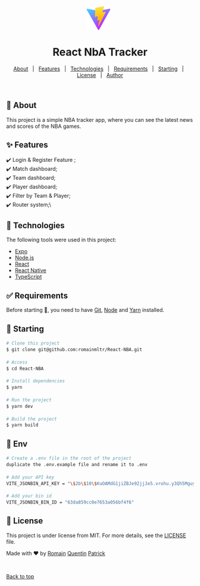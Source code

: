 <div align="center" id="top"> 
  <img src="./public/vite.svg" alt="React Nba" />
  &#xa0;

</div>

<h1 align="center">React NbA Tracker</h1>

<p align="center">
  <a href="#dart-about">About</a> &#xa0; | &#xa0; 
  <a href="#sparkles-features">Features</a> &#xa0; | &#xa0;
  <a href="#rocket-technologies">Technologies</a> &#xa0; | &#xa0;
  <a href="#white_check_mark-requirements">Requirements</a> &#xa0; | &#xa0;
  <a href="#checkered_flag-starting">Starting</a> &#xa0; | &#xa0;
  <a href="#memo-license">License</a> &#xa0; | &#xa0;
  <a href="https://github.com/{{YOUR_GITHUB_USERNAME}}" target="_blank">Author</a>
</p>

<br>

## :dart: About ##

This project is a simple NBA tracker app, where you can see the latest news and scores of the NBA games.

## :sparkles: Features ##

:heavy_check_mark: Login & Register Feature ;\
:heavy_check_mark: Match dashboard;\
:heavy_check_mark: Team dashboard;\
:heavy_check_mark: Player dashboard;\
:heavy_check_mark: Filter by Team & Player;\
:heavy_check_mark: Router system;\
## :rocket: Technologies ##

The following tools were used in this project:

- [Expo](https://expo.io/)
- [Node.js](https://nodejs.org/en/)
- [React](https://pt-br.reactjs.org/)
- [React Native](https://reactnative.dev/)
- [TypeScript](https://www.typescriptlang.org/)

## :white_check_mark: Requirements ##

Before starting :checkered_flag:, you need to have [Git](https://git-scm.com), [Node](https://nodejs.org/en/) and [Yarn](https://yarnpkg.com/) installed.

## :checkered_flag: Starting ##

```bash
# Clone this project
$ git clone git@github.com:romainmltr/React-NBA.git

# Access
$ cd React-NBA

# Install dependencies
$ yarn

# Run the project
$ yarn dev

# Build the project
$ yarn build
```
## :checkered_flag: Env ##

```bash
# Create a .env file in the root of the project
duplicate the .env.example file and rename it to .env

# Add your API key
VITE_JSONBIN_API_KEY = "\$2b\$10\$KuOAMdG1jiZBJe92jjJe5.vrohu.y3Qh5MguyGbdE6CwGfbGYxgQ2"

# Add your bin id
VITE_JSONBIN_BIN_ID = "63da859cc0e7653a056bf4f6"
```

## :memo: License ##

This project is under license from MIT. For more details, see the [LICENSE](LICENSE.md) file.


Made with :heart: by 
<a href="https://github.com/romainmltr" target="_blank">Romain</a>
<a href="https://github.com/QuentinDrouet" target="_blank">Quentin</a>
<a href="https://github.com/GrandEmpereur" target="_blank">Patrick</a>

&#xa0;

<a href="#top">Back to top</a>
